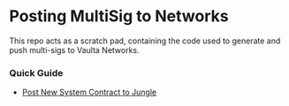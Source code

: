 # Posting MultiSig to Networks

This repo acts as a scratch pad, containing the code used to generate and push multi-sigs to Vaulta Networks. 

### Quick Guide 
- [Post New System Contract to Jungle](docs/post-new-contract-to-jungle.md)